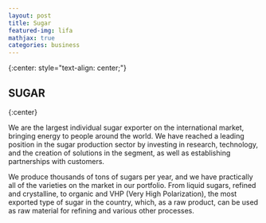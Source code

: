 ```yaml
---
layout: post
title: Sugar
featured-img: lifa
mathjax: true
categories: business
---
```


{:center: style="text-align: center;"}

## SUGAR
{:center}

We are the largest individual sugar exporter on the international market, bringing energy to people around the world. We have reached a leading position in the sugar production sector by investing in research, technology, and the creation of solutions in the segment, as well as establishing partnerships with customers.

We produce thousands of tons of sugars per year, and we have practically all of the varieties on the market in our portfolio. From liquid sugars, refined and crystalline, to organic and VHP (Very High Polarization), the most exported type of sugar in the country, which, as a raw product, can be used as raw material for refining and various other processes.
